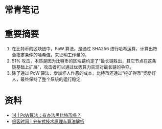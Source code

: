 
# 常青笔记



# 重要摘要
  
1. 在比特币的区块链中，PoW 算法，是通过 SHA256 进行哈希运算，计算出符合指定条件的哈希值，来证明工作量的。
2. 51% 攻击，本质是因为比特币的区块链约定了“最长链胜出，其它节点在这条链基础上扩展”，攻击者可以通过优势算力实现对最长链的争夺。
3. 除了通过 PoW 算法，增加坏人作恶的成本，比特币还通过“挖矿得币”奖励好人，最终保持了整个系统的运行稳定

# 资料

+ [14 | PoW算法：有办法黑比特币吗？](https://book.clickear.top/114-%E5%88%86%E5%B8%83%E5%BC%8F%E5%8D%8F%E8%AE%AE%E4%B8%8E%E7%AE%97%E6%B3%95%E5%AE%9E%E6%88%98/02%E4%B8%A8%E5%8D%8F%E8%AE%AE%E5%92%8C%E7%AE%97%E6%B3%95%E7%AF%87%20(11%E8%AE%B2)/14%E4%B8%A8PoW%E7%AE%97%E6%B3%95%EF%BC%9A%E6%9C%89%E5%8A%9E%E6%B3%95%E9%BB%91%E6%AF%94%E7%89%B9%E5%B8%81%E5%90%97%EF%BC%9F.html)
+ [极客时间 | 分布式技术原理与算法解析](https://book.clickear.top/90-%E5%88%86%E5%B8%83%E5%BC%8F%E6%8A%80%E6%9C%AF%E5%8E%9F%E7%90%86%E4%B8%8E%E7%AE%97%E6%B3%95%E8%A7%A3%E6%9E%90/01%E4%B8%A8%E7%AC%AC%E4%B8%80%E7%AB%99%EF%BC%9A%E5%88%86%E5%B8%83%E5%BC%8F%E5%8D%8F%E8%B0%83%E4%B8%8E%E5%90%8C%E6%AD%A5%20(6%E8%AE%B2)/05%E4%B8%A8%E5%88%86%E5%B8%83%E5%BC%8F%E5%85%B1%E8%AF%86%EF%BC%9A%E5%AD%98%E5%BC%82%E6%B1%82%E5%90%8C.html)